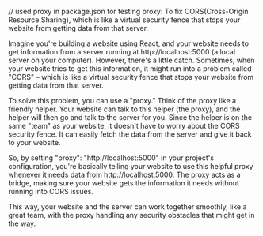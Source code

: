 // used proxy in package.json for testing
proxy: To fix CORS(Cross-Origin Resource Sharing), which is like a virtual security fence that stops your website from getting data from that server.

Imagine you're building a website using React, and your website needs to get information from a server running at http://localhost:5000 (a local server on your computer). However, there's a little catch. Sometimes, when your website tries to get this information, it might run into a problem called "CORS" – which is like a virtual security fence that stops your website from getting data from that server.

To solve this problem, you can use a "proxy." Think of the proxy like a friendly helper. Your website can talk to this helper (the proxy), and the helper will then go and talk to the server for you. Since the helper is on the same "team" as your website, it doesn't have to worry about the CORS security fence. It can easily fetch the data from the server and give it back to your website.

So, by setting "proxy": "http://localhost:5000" in your project's configuration, you're basically telling your website to use this helpful proxy whenever it needs data from http://localhost:5000. The proxy acts as a bridge, making sure your website gets the information it needs without running into CORS issues.

This way, your website and the server can work together smoothly, like a great team, with the proxy handling any security obstacles that might get in the way.
